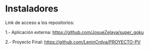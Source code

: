 # Instaladores
Link de acceso a los repositorios:

1.- Aplicación externa: 
https://github.com/JosueZelaya/super_goku

2.- Proyecto Final:
https://github.com/LeninCrdva/PROYECTO-PV
